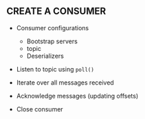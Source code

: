 ## CREATE A CONSUMER

* Consumer configurations
    + Bootstrap servers
    + topic
    + Deserializers

* Listen to topic using `poll()`
* Iterate over all messages received
* Acknowledge messages (updating offsets)
* Close consumer